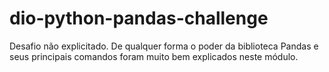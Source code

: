 # dio-python-pandas-challenge

Desafio não explicitado. De qualquer forma o poder da biblioteca Pandas e seus principais comandos foram muito bem explicados neste módulo.
